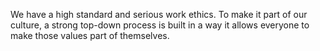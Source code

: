 We have a high standard and serious work ethics. To make it part of our culture, a strong top-down process is built in a way it allows everyone to make those values part of themselves.